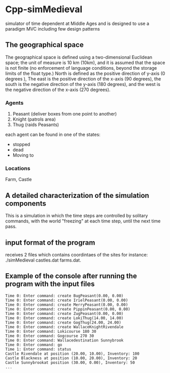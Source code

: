 # Cpp-simMedieval
simulator of time dependent at Middle Ages and is designed to use a paradigm MVC including few design patterns


## The geographical space
The geographical space is defined using a two-dimensional Euclidean space; the unit of measure is 10 km (10km), and it is assumed that the space is not finite (no enforcement of language conditions, beyond the storage limits of the float type.) North is defined as the positive direction of y-axis (0 degrees ), The east is the positive direction of the x-axis (90 degrees), the south is the negative direction of the y-axis (180 degrees), and the west is the negative direction of the x-axis (270 degrees).

### Agents
 1. Peasant (deliver boxes from one point to another) 
 3. Knight (patrols area)
 4. Thug (raids Peasants)
 
each agent can be found in one of the states:
- stopped
- dead
- Moving to

### Locations
Farm, Castle

## A detailed characterization of the simulation components
This is a simulation in which the time steps are controlled by solitary commands, with the world "freezing" at each time step, until the next time pass.

## input format of the program
receives 2 files which contains coordintaes of the sites for instance: ./simMedieval castles.dat farms.dat.


## Example of the console after running the program with the input files

```
Time 0: Enter command: create BugPeasant(0.00, 0.00)
Time 0: Enter command: create IrielPeasant(0.00, 0.00)
Time 0: Enter command: create MerryPeasant(0.00, 0.00)
Time 0: Enter command: create PippinPeasant(0.00, 0.00)
Time 0: Enter command: create ZugPeasant(0.00, 0.00)
Time 0: Enter command: create LokiThug(14.00, 14.00)
Time 0: Enter command: create GogThug(24.00, 24.00)
Time 0: Enter command: create WallaceKnightRivendale
Time 0: Enter command: Lokicourse 180 30
Time 0: Enter command: Gogcourse 270 30
Time 0: Enter command: Wallacedestination Sunnybrook
Time 0: Enter command: go
Time 1: Enter command: status
Castle Rivendale at position (20.00, 10.00), Inventory: 100
Castle Blackness at position (10.00, 20.00), Inventory: 20
Castle Sunnybrookat position (30.00, 0.00), Inventory: 50
...
```

